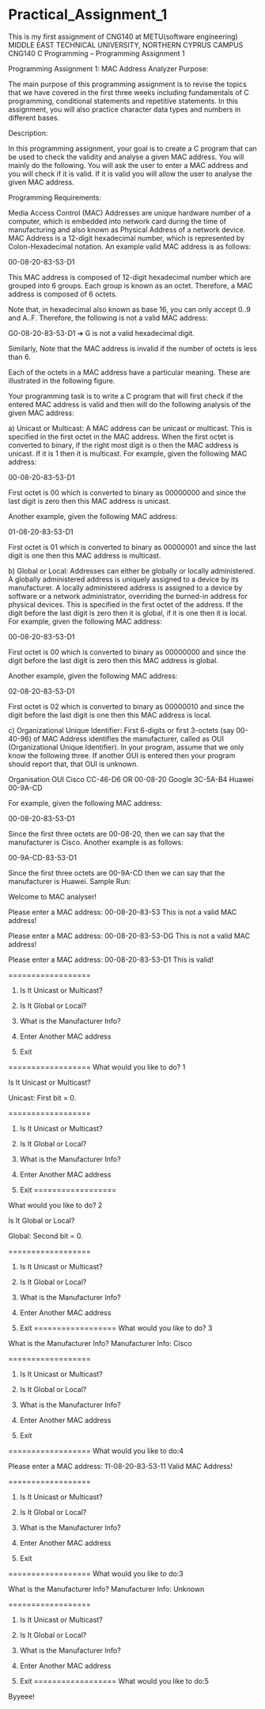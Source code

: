 # Practical_Assignment_1
This is my first assignment of CNG140 at METU(software engineering)
MIDDLE EAST TECHNICAL UNIVERSITY, NORTHERN CYPRUS CAMPUS CNG140 C Programming – Programming Assignment 1



Programming Assignment 1: MAC Address Analyzer
Purpose:


The main purpose of this programming assignment is to revise the topics that we have covered in the first three weeks including fundamentals of C programming, conditional statements and repetitive statements. In this assignment, you will also practice character data types and numbers in different bases.

Description:


In this programming assignment, your goal is to create a C program that can be used to check the validity and analyse a given MAC address. You will mainly do the following. You will ask the user to enter a MAC address and you will check if it is valid. If it is valid you will allow the user to analyse the given MAC address.

Programming Requirements:


Media Access Control (MAC) Addresses are unique hardware number of a computer, which is embedded into network card during the time of manufacturing and also known as Physical Address of a network device. MAC Address is a 12-digit hexadecimal number, which is represented by Colon-Hexadecimal notation. An example valid MAC address is as follows:

00-08-20-83-53-D1

This MAC address is composed of 12-digit hexadecimal number which are grouped into 6 groups. Each group is known as an octet. Therefore, a MAC address is composed of 6 octets.

Note that, in hexadecimal also known as base 16, you can only accept 0..9 and A..F. Therefore, the following is not a valid MAC address:

G0-08-20-83-53-D1	➔ G is not a valid hexadecimal digit.

Similarly, Note that the MAC address is invalid if the number of octets is less than 6.

Each of the octets in a MAC address have a particular meaning. These are illustrated in the following figure.

 
Your programming task is to write a C program that will first check if the entered MAC address is valid and then will do the following analysis of the given MAC address:

a)	Unicast or Multicast: A MAC address can be unicast or multicast. This is specified in the first octet in the MAC address. When the first octet is converted to binary, if the right most digit is o then the MAC address is unicast. If it is 1 then it is multicast. For example, given the following MAC address:

00-08-20-83-53-D1

First octet is 00 which is converted to binary as 00000000 and since the last digit is zero then this MAC address is unicast.

Another example, given the following MAC address:

01-08-20-83-53-D1

First octet is 01 which is converted to binary as 00000001 and since the last digit is one then this MAC address is multicast.

b)	Global or Local: Addresses can either be globally or locally administered. A globally administered address is uniquely assigned to a device by its manufacturer. A locally administered address is assigned to a device by software or a network administrator, overriding the burned-in address for physical devices. This is specified in the first octet of the address. If the digit before the last digit is zero then it is global, if it is one then it is local. For example, given the following MAC address:

00-08-20-83-53-D1

First octet is 00 which is converted to binary as 00000000 and since the digit before the last digit is zero then this MAC address is global.

Another example, given the following MAC address:

02-08-20-83-53-D1

First octet is 02 which is converted to binary as 00000010 and since the digit before the last digit is one then this MAC address is local.

c)	Organizational Unique Identifier: First 6-digits or first 3-octets (say 00-40-96) of MAC Address identifies the manufacturer, called as OUI (Organizational Unique Identifier). In your program, assume that we only know the following three. If another OUI is entered then your program should report that, that OUI is unknown.

Organisation	OUI
Cisco	CC-46-D6 OR 00-08-20
Google	3C-5A-B4
Huawei	00-9A-CD

For example, given the following MAC address:

00-08-20-83-53-D1

Since the first three octets are 00-08-20, then we can say that the manufacturer is Cisco.
Another example is as follows:

00-9A-CD-83-53-D1

Since the first three octets are 00-9A-CD then we can say that the manufacturer is Huawei.
Sample Run:

 
Welcome to MAC analyser!

Please enter a MAC address: 00-08-20-83-53 This is not a valid MAC address!

Please enter a MAC address: 00-08-20-83-53-DG This is not a valid MAC address!

Please enter a MAC address: 00-08-20-83-53-D1 This is valid!

==================
1.	Is It Unicast or Multicast?
2.	Is It Global or Local?

3.	What is the Manufacturer Info?
4.	Enter Another MAC address
5.	Exit

==================
What would you like to do? 1

Is It Unicast or Multicast?

Unicast: First bit = 0.

==================

1.	Is It Unicast or Multicast?
2.	Is It Global or Local?
3.	What is the Manufacturer Info?

4.	Enter Another MAC address
5.	Exit
==================

What would you like to do? 2

Is It Global or Local?

Global: Second bit = 0.

==================
1.	Is It Unicast or Multicast?

2.	Is It Global or Local?
3.	What is the Manufacturer Info?
4.	Enter Another MAC address

5.	Exit
==================
What would you like to do? 3

What is the Manufacturer Info?
Manufacturer Info: Cisco

==================
1.	Is It Unicast or Multicast?

2.	Is It Global or Local?
3.	What is the Manufacturer Info?
4.	Enter Another MAC address
5.	Exit

==================
What would you like to do:4

Please enter a MAC address: 11-08-20-83-53-11 Valid MAC Address!

==================
1.	Is It Unicast or Multicast?
2.	Is It Global or Local?

3.	What is the Manufacturer Info?
4.	Enter Another MAC address
5.	Exit

==================
What would you like to do:3
 
What is the Manufacturer Info?
Manufacturer Info: Unknown

==================
1.	Is It Unicast or Multicast?

2.	Is It Global or Local?
3.	What is the Manufacturer Info?
4.	Enter Another MAC address

5.	Exit
==================
What would you like to do:5

Byyeee!


